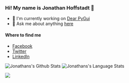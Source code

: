 ### Hi! My name is Jonathan Hoffstadt 👋

- 🔭 I'm currently working on [Dear PyGui](https://github.com/hoffstadt/DearPyGui)
- 💬 Ask me about anything [here](https://github.com/hoffstadt/hoffstadt/discussions)

#### Where to find me
- [Facebook](https://www.facebook.com/jonathan.hoffstadt)
- [Twitter](https://twitter.com/jhoffstadt)
- [LinkedIn](https://www.linkedin.com/in/jonathan-hoffstadt/)

![Jonathans's Github Stats](https://github-readme-stats.vercel.app/api?username=hoffstadt&show_icons=true&theme=radical&count_private=true&show_icons=true)
![Jonathans's Language Stats](https://github-readme-stats.vercel.app/api/top-langs/?username=hoffstadt&layout=compact&card_width=250&theme=radical)

<a href="https://github.com/hoffstadt/DearPyGui">
  <!-- Change the `github-readme-stats.anuraghazra1.vercel.app` to `github-readme-stats.vercel.app`  -->
  <img align="center" src="https://github-readme-stats.anuraghazra1.vercel.app/api/pin/?username=hoffstadt&repo=DearPyGui&theme=radical" />
</a>    
